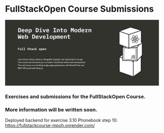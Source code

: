 # FullStackOpen Course Submissions

<img src="./assets/Introduction.jpg">

### Exercises and submissions for the FullStackOpen Course.

### More information will be written soon.

Deployed backend for exercise 3.10 Phonebook step 10: https://fullstackcourse-mpoh.onrender.com/
